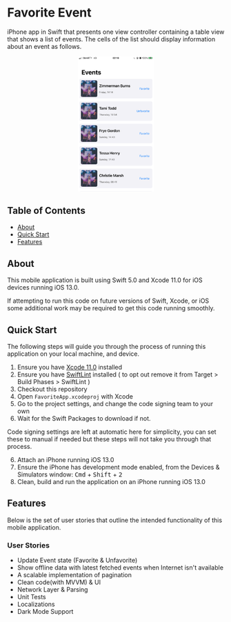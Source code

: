 # Favorite Event

iPhone app in Swift that presents one view controller containing a table view that shows a list of events. The cells of the list should display information about an event as follows.

<p align="center">
  <img width=35% src="https://github.com/AjayOdedara/FavoriteApp/blob/main/eventPage.png" />
</p>

## Table of Contents

- [About](#about)
- [Quick Start](#quick-start)
- [Features](#features)

## About

This mobile application is built using Swift 5.0 and Xcode 11.0 for iOS devices running iOS 13.0.

If attempting to run this code on future versions of Swift, Xcode, or iOS some additional work may be required to get this code running smoothly.

## Quick Start

The following steps will guide you through the process of running this application on your local machine, and device.

1. Ensure you have [Xcode 11.0](https://developer.apple.com/download/) installed
2. Ensure you have [SwiftLint](https://github.com/realm/SwiftLint) installed ( to opt out remove it from Target > Build Phases > SwiftLint )
3. Checkout this repository
4. Open `FavoriteApp.xcodeproj` with Xcode
5. Go to the project settings, and change the code signing team to your own
6. Wait for the Swift Packages to download if not.

Code signing settings are left at automatic here for simplicity, you can set these to manual if needed but these steps will not take you through that process.

6. Attach an iPhone running iOS 13.0
7. Ensure the iPhone has development mode enabled, from the Devices & Simulators window: <kbd>Cmd</kbd> + <kbd>Shift</kbd> + <kbd>2</kbd>
8. Clean, build and run the application on an iPhone running iOS 13.0

## Features

Below is the set of user stories that outline the intended functionality of this mobile application.

### User Stories
- Update Event state (Favorite & Unfavorite)
- Show offline data with latest fetched events when Internet isn't available 
- A scalable implementation of pagination
- Clean code(with MVVM) & UI 
- Network Layer & Parsing
- Unit Tests
- Localizations
- Dark Mode Support
